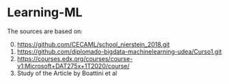 # Learning-ML


The sources are based on:

0. https://github.com/CECAML/school_nierstein_2018.git
1. https://github.com/diplomado-bigdata-machinelearning-udea/Curso1.git
2. https://courses.edx.org/courses/course-v1:Microsoft+DAT275x+1T2020/course/
3. Study of the Article by Boattini et al

